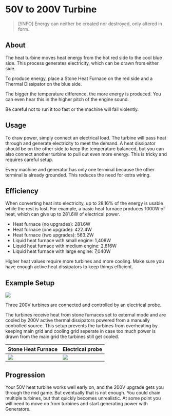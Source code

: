 # 50V to 200V Turbine

> [!INFO]
> Energy can neither be created nor destroyed, only altered in form.

## About

The heat turbine moves heat energy from the hot red side to the cool blue side. This process generates electricity, which can be drawn from either side.

To produce energy, place a Stone Heat Furnace on the red side and a Thermal Dissipator on the blue side.

The bigger the temperature difference, the more energy is produced. You can even hear this in the higher pitch of the engine sound.

Be careful not to run it too fast or the machine will fail violently.

## Usage

To draw power, simply connect an electrical load. The turbine will pass heat through and generate electricity to meet the demand. A heat dissipator should be on the other side to keep the temperature balanced, but you can also connect another turbine to pull out even more energy. This is tricky and requires careful setup.

Every machine and generator has only one terminal because the other terminal is already grounded. This reduces the need for extra wiring.

## Efficiency

When converting heat into electricity, up to 28.16% of the energy is usable while the rest is lost. For example, a basic heat furnace produces 1000W of heat, which can give up to 281.6W of electrical power.

- Heat furnace (no upgrades): 281.6W
- Heat furnace (one upgrade): 422.4W
- Heat furnace (two upgrades): 563.2W
- Liquid heat furnace with small engine: 1,408W
- Liquid heat furnace with medium engine: 2,816W
- Liquid heat furnace with large engine: 7,040W

Higher heat values require more turbines and more cooling. Make sure you have enough active heat dissipators to keep things efficient.

## Example Setup

<img src="/50v-200v-turbine/200v-turbine.png" class="rounded" />

Three 200V turbines are connected and controlled by an electrical probe.

The turbines receive heat from stone furnaces set to external mode and are cooled by 200V active thermal dissipators powered from a manually controlled source.
This setup prevents the turbines from overheating by keeping main grid and cooling grid seperate in case too much power is drawn from the main grid the turbines still get cooled.

| Stone Heat Furnace                                       | Electrical probe                                       |
| -------------------------------------------------------- | ------------------------------------------------------ |
| <img src="/50v-200v-turbine/200v-turbine-furnace.png" /> | <img src="/50v-200v-turbine/200v-turbine-probe.png" /> |

## Progression

Your 50V heat turbine works well early on, and the 200V upgrade gets you through the mid game. But eventually that is not enough. You could chain multiple turbines, but that quickly becomes unrealistic. At some point you will need to move on from turbines and start generating power with Generators.
